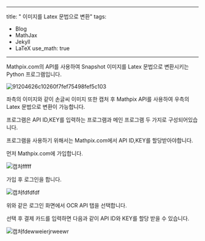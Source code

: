 
---
title: " 이미지를 Latex 문법으로 변환"
tags:
  - Blog
  - MathJax
  - Jekyll
  - LaTeX
use_math: true
---


Mathpix.com의 API를 사용하여 Snapshot 이미지를 Latex 문법으로 변환시키는 Python 프로그램입니다.

![91204626c10260f7fef75498fef5c103](https://user-images.githubusercontent.com/53217819/91944373-eee29680-ed38-11ea-80e5-9b64514dfe82.png)

좌측의 이미지와 같이 손글씨 이미지 또한 캡처 후 Mathpix API를 사용하여 우측의 Latex 문법으로 변환이 가능합니다.

프로그램은 API ID,KEY를 입력하는 프로그램과 메인 프로그램 두 가지로 구성되어있습니다.

프로그램을 사용하기 위해서는 Mathpix.com에서 API ID,KEY를 할당받아야합니다.

먼저 Mathpix.com에 가입합니다.

![캡처fffff](https://user-images.githubusercontent.com/53217819/91945024-bee7c300-ed39-11ea-81fd-523d67df75b2.PNG)

가입 후 로그인을 합니다.

![캡처fdfdfdf](https://user-images.githubusercontent.com/53217819/91945842-0706e580-ed3a-11ea-9bac-133b66e93d20.PNG)

위와 같은 로그인 화면에서 OCR API 탭을 선택합니다. 

선택 후 결제 카드를 입력하면 다음과 같이 API ID와 KEY를 할당 받을 수 있습니다.

![캡처fdewweierjrweewr](https://user-images.githubusercontent.com/53217819/91946858-5a793380-ed3a-11ea-85a4-ae9ccf8d71f4.PNG)

